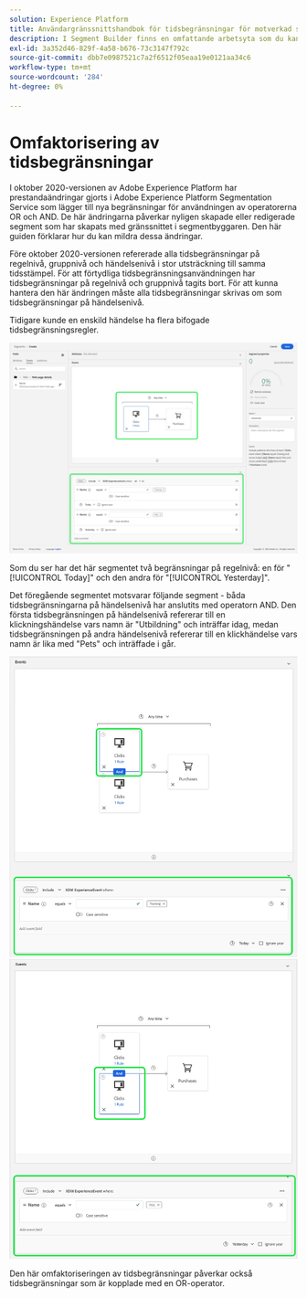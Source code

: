 ```yaml
---
solution: Experience Platform
title: Användargränssnittshandbok för tidsbegränsningar för motverkad segmentering
description: I Segment Builder finns en omfattande arbetsyta som du kan använda för att interagera med profildataelement. Arbetsytan innehåller intuitiva kontroller för att skapa och redigera regler, till exempel dra-och-släpp-paneler som används för att representera dataegenskaper.
exl-id: 3a352d46-829f-4a58-b676-73c3147f792c
source-git-commit: dbb7e0987521c7a2f6512f05eaa19e0121aa34c6
workflow-type: tm+mt
source-wordcount: '284'
ht-degree: 0%

---
```


# Omfaktorisering av tidsbegränsningar

I oktober 2020-versionen av Adobe Experience Platform har prestandaändringar gjorts i Adobe Experience Platform Segmentation Service som lägger till nya begränsningar för användningen av operatorerna OR och AND. De här ändringarna påverkar nyligen skapade eller redigerade segment som har skapats med gränssnittet i segmentbyggaren. Den här guiden förklarar hur du kan mildra dessa ändringar.

Före oktober 2020-versionen refererade alla tidsbegränsningar på regelnivå, gruppnivå och händelsenivå i stor utsträckning till samma tidsstämpel. För att förtydliga tidsbegränsningsanvändningen har tidsbegränsningar på regelnivå och gruppnivå tagits bort. För att kunna hantera den här ändringen måste alla tidsbegränsningar skrivas om som tidsbegränsningar på händelsenivå.

Tidigare kunde en enskild händelse ha flera bifogade tidsbegränsningsregler.

![Den tidigare typen av tidsbegränsningar markeras i segmentbyggaren.](../images/ui/segment-refactoring/former-time-constraint.png)

Som du ser har det här segmentet två begränsningar på regelnivå: en för &quot;[!UICONTROL Today]&quot; och den andra för &quot;[!UICONTROL Yesterday]&quot;.

Det föregående segmentet motsvarar följande segment - båda tidsbegränsningarna på händelsenivå har anslutits med operatorn AND. Den första tidsbegränsningen på händelsenivå refererar till en klickningshändelse vars namn är &quot;Utbildning&quot; och inträffar idag, medan tidsbegränsningen på andra händelsenivå refererar till en klickhändelse vars namn är lika med &quot;Pets&quot; och inträffade i går.

![Den nya typen av tidsbegränsningar markeras i segmentbyggaren.](../images/ui/segment-refactoring/time-constraint-1.png) ![Den nya typen av tidsbegränsningar markeras i segmentbyggaren.](../images/ui/segment-refactoring/time-constraint-2.png)

Den här omfaktoriseringen av tidsbegränsningar påverkar också tidsbegränsningar som är kopplade med en OR-operator.
